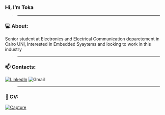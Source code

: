  ### Hi, I’m Toka  
>_________________________________________________________________________________________________________
### 💻 About: 
Senior student at Electronics and Electrical Communication deparetement in Cairo UNI, Interested in 
Embedded Syaytems and looking to work in this industry
>_________________________________________________________________________________________________________
### 📫 Contacts: 
[<img alt="LinkedIn" src="https://img.shields.io/badge/Toka Zakaria-%233077B5.svg?=for-the-badge&logo=linkedin&logoColor=white"/>](https://www.linkedin.com/in/tokazakaria/) <img alt="Gmail" src="https://img.shields.io/badge/tokazakaria99@gmail.com-D14836?=for-the-badge&logo=gmail&logoColor=white" />
 >________________________________________________________________________________________________________
 ### 📝 CV:
 [![Capture](https://user-images.githubusercontent.com/75904835/124944583-bae99900-e00d-11eb-825b-d66f8f389fdc.PNG)
](https://drive.google.com/file/d/1xkutCz7IbHyKpDH9Gpt-zNH8mobKs99x/view?usp=sharing)







<!---
- 👋 Hi, I’m Toka Zakaria
- 👀 I’m interested in Embedded Systems
- 🌱 I’m currently learning Eectronics and Electrical communication
- 💞️ I’m looking to collaborate on Embedded Projects
- 📫 How to reach me:
                 -mail: tokazakaria99@gmail.com
Toka-Zakaria/Toka-Zakaria is a ✨ special ✨ repository because its `README.md` (this file) appears on your GitHub profile.
You can click the Preview link to take a look at your changes.
--->

